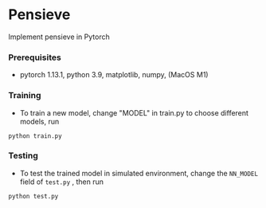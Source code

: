 # Pensieve
Implement pensieve in Pytorch


### Prerequisites
- pytorch 1.13.1, python 3.9, matplotlib, numpy, (MacOS M1)

### Training
- To train a new model, change "MODEL" in train.py to choose different models, run
```
python train.py
```

### Testing
- To test the trained model in simulated environment, change the `NN_MODEL` field of `test.py` , then run 
```
python test.py
```